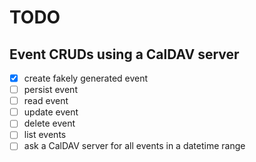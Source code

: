 # TODO


## Event CRUDs using a CalDAV server

- [x] create fakely generated event
- [ ] persist event
- [ ] read event
- [ ] update event
- [ ] delete event
- [ ] list events
- [ ] ask a CalDAV server for all events in a datetime range

